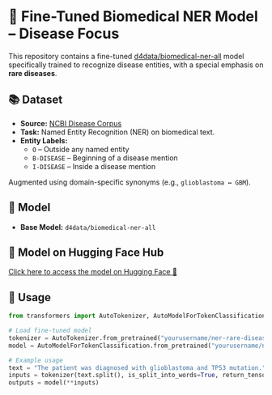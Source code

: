 # 🔬 Fine-Tuned Biomedical NER Model –  Disease Focus

This repository contains a fine-tuned [d4data/biomedical-ner-all](https://huggingface.co/d4data/biomedical-ner-all) model specifically trained to recognize disease entities, with a special emphasis on **rare diseases**.

## 📚 Dataset

- **Source:** [NCBI Disease Corpus](https://www.ncbi.nlm.nih.gov/CBBresearch/Dogan/DISEASE/)
- **Task:** Named Entity Recognition (NER) on biomedical text.
- **Entity Labels:**
  - `O` – Outside any named entity
  - `B-DISEASE` – Beginning of a disease mention
  - `I-DISEASE` – Inside a disease mention

Augmented using domain-specific synonyms (e.g., `glioblastoma ↔ GBM`).

## 🧠 Model

- **Base Model:** `d4data/biomedical-ner-all`
## 🔗 Model on Hugging Face Hub

[Click here to access the model on Hugging Face 🤗](https://huggingface.co/CodeIsNull/ner-rare-disease-ner)


## 🚀 Usage

```python
from transformers import AutoTokenizer, AutoModelForTokenClassification

# Load fine-tuned model
tokenizer = AutoTokenizer.from_pretrained("yourusername/ner-rare-disease-model")
model = AutoModelForTokenClassification.from_pretrained("yourusername/ner-rare-disease-model")

# Example usage
text = "The patient was diagnosed with glioblastoma and TP53 mutation."
inputs = tokenizer(text.split(), is_split_into_words=True, return_tensors="pt")
outputs = model(**inputs)
